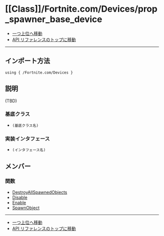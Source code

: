 # [[Class]]/Fortnite.com/Devices/prop_spawner_base_device

- [一つ上位へ移動](../main.md)
- [API リファレンスのトップに移動](../../../main.md)

---

## インポート方法

```verse
using { /Fortnite.com/Devices }
```

## 説明

(TBD)

### 基底クラス

- `(基底クラス名)`

### 実装インタフェース

- `(インタフェース名)`

## メンバー

### 関数

- [DestroyAllSpawnedObjects](./F_DestroyAllSpawnedObjects/main.md)
- [Disable](./F_Disable/main.md)
- [Enable](./F_Enable/main.md)
- [SpawnObject](./F_SpawnObject/main.md)

---

- [一つ上位へ移動](../main.md)
- [API リファレンスのトップに移動](../../../main.md)
